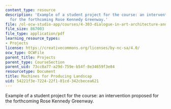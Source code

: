 ```yaml
---
content_type: resource
description: 'Example of a student project for the course: an intervention proposed
  for the forthcoming Rose Kennedy Greenway.'
file: /ol-ocw-studio-app/courses/4-303-dialogue-in-art-architecture-and-urbanism-fall-2003/54221f3e722422f181cd342cbecea621_freddieliz.pdf
file_size: 867003
file_type: application/pdf
learning_resource_types:
- Projects
license: https://creativecommons.org/licenses/by-nc-sa/4.0/
ocw_type: OCWFile
parent_title: Projects
parent_type: CourseSection
parent_uid: 73cc0a77-a29d-759e-b54f-8e34659f3e84
resourcetype: Document
title: Machines for Producing Landscap
uid: 54221f3e-7224-22f1-81cd-342cbecea621
---
```

Example of a student project for the course: an intervention proposed for the forthcoming Rose Kennedy Greenway.